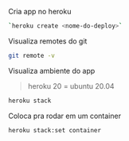 Cria app no heroku
```bash
`heroku create <nome-do-deploy>`
````

Visualiza remotes do git

```bash
git remote -v
```
Visualiza ambiente do app

> heroku 20 = ubuntu 20.04

```bash
heroku stack
```

Coloca pra rodar em um container
```bash
heroku stack:set container
```
